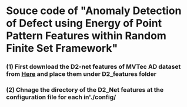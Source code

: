 # Souce code of "Anomaly Detection of Defect using Energy of Point Pattern Features within Random Finite Set Framework"


### (1) First download the D2-net features of MVTec AD dataset from [Here](https://arxiv.org/pdf/2008.12577.pdf) and place them under D2_features folder
### (2) Chnage the directory of the D2_Net features at the configuration file for each in'./config/
